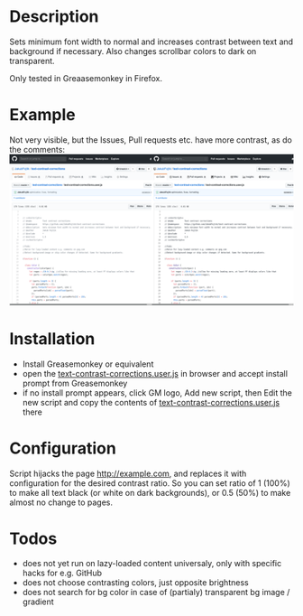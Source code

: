 # Description

Sets minimum font width to normal and increases contrast between text and background if 
necessary.
Also changes scrollbar colors to dark on transparent.

Only tested in Greaasemonkey in Firefox.

# Example
Not very visible, but the Issues, Pull requests etc. have more contrast, as do the comments:
![](githubdiff.png)

# Installation

 - Install Greasemonkey or equivalent
 - open the [text-contrast-corrections.user.js](https://github.com/JakubFojtik/text-contrast-corrections/raw/master/text-contrast-corrections.user.js) in browser and accept install prompt from 
Greasemonkey
 - if no install prompt appears, click GM logo, Add new script, then Edit the new script and copy 
the contents of [text-contrast-corrections.user.js](https://github.com/JakubFojtik/text-contrast-corrections/raw/master/text-contrast-corrections.user.js) there

# Configuration

Script hijacks the page http://example.com, and replaces it with configuration for the desired contrast ratio.
So you can set ratio of 1 (100%) to make all text black (or white on dark backgrounds), or 0.5 (50%) to make almost no change to pages.

# Todos

 - does not yet run on lazy-loaded content universaly, only with specific hacks for e.g. GitHub
 - does not choose contrasting colors, just opposite brightness
 - does not search for bg color in case of (partialy) transparent bg image / gradient
